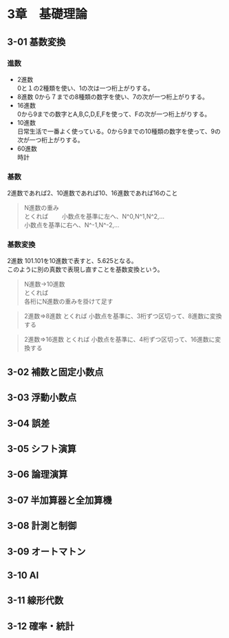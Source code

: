 # 3章　基礎理論
## 3-01 基数変換
### 進数  
- 2進数  
0と１の2種類を使い、1の次は一つ桁上がりする。  
- 8進数 
0から７までの8種類の数字を使い、7の次が一つ桁上がりする。  
- 16進数  
0から9までの数字とA,B,C,D,E,Fを使って、Fの次が一つ桁上がりする。
- 10進数  
日常生活で一番よく使っている。0から9までの10種類の数字を使って、9の次が一つ桁上がりする。  
- 60進数  
時計
### 基数
2進数であれば2、10進数であれば10、16進数であれば16のこと

> N進数の重み  
> とくれば　　
> 小数点を基準に左へ、N^0,N^1,N^2,...  
> 小数点を基準に右へ、N^-1,N^-2,...

### 基数変換
2進数 101.101を10進数で表すと、5.625となる。  
このように別の真数で表現し直すことを基数変換という。  

> N進数->10進数  
> とくれば  
> 各桁にN進数の重みを掛けて足す

> 2進数=>8進数
> とくれば
> 小数点を基準に、3桁ずつ区切って、8進数に変換する

> 2進数=>16進数
> とくれば
> 小数点を基準に、4桁ずつ区切って、16進数に変換する



## 3-02 補数と固定小数点
## 3-03 浮動小数点
## 3-04 誤差
## 3-05 シフト演算
## 3-06 論理演算
## 3-07 半加算器と全加算機
## 3-08 計測と制御
## 3-09 オートマトン
## 3-10 AI
## 3-11 線形代数
## 3-12 確率・統計
